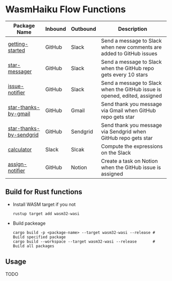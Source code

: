 # WasmHaiku Flow Functions

| Package Name | Inbound | Outbound | Description |
| ---- | ------- | -------- | ----------- |
| [getting-started](github/slack/getting-started/) | GitHub | Slack | Send a message to Slack when new comments are added to GitHub issues |
| [star-messager](github/slack/star-messager/) | GitHub | Slack | Send a message to Slack when the GitHub repo gets every 10 stars |
| [issue-notifier](github/slack/issue-notifier/) | GitHub | Slack | Send a message to Slack when the GitHub issue is opened, edited, assigned  |
| [star-thanks-by-gmail](github/gmail/star-thanks-by-gmail/) | GitHub | Gmail | Send thank you message via Gmail when GitHub repo gets star |
| [star-thanks-by-sendgrid](github/sendgrid/star-thanks-by-sendgrid/) | GitHub | Sendgrid | Send thank you message via Sendgrid when GitHub repo gets star |
| [calculator](slack/slack/calculator/) | Slack | Slcak | Compute the expressions on the Slack |
| [assign-notifier](github/notion/assign-notifier/) | GitHub | Notion | Create a task on Notion when the GitHub issue is assigned |

## Build for Rust functions

* Install WASM target if you not

  ```shell
  rustup target add wasm32-wasi
  ```

* Build packeage

  ```shell
  cargo build -p <package-name> --target wasm32-wasi --release # Build specified package
  cargo build --workspace --target wasm32-wasi --release       # Build all packages
  ```

## Usage

TODO
